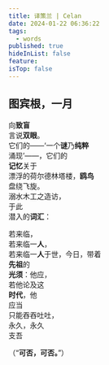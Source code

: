 ```yaml
---
title: 译策兰 | Celan
date: 2024-01-22 06:36:22
tags:
  - words
published: true
hideInList: false
feature: 
isTop: false
---
```

## 图宾根，一月


向**致盲**<br>
言说**双眼**。<br>
它们的——‘一个**谜**乃**纯粹**<br>
涌现’——，它们的<br>
**记忆**关于<br>
漂浮的荷尔德林塔楼，**鸥鸟**<br>
盘绕飞旋。<br>
溺水木工之造访，<br>
于此<br>
潜入的**词汇**：<br>

若来临，<br>
若来临一**人**，<br>
若来临一**人**于世，今日，带着<br>
**先祖**的<br>
**光须**：他应，<br>
若他论及这<br>
**时代**，他<br>
应当<br>
只能吞吞吐吐，<br>
永久，永久<br>
支吾<br>

（“**可否，可否。**”）